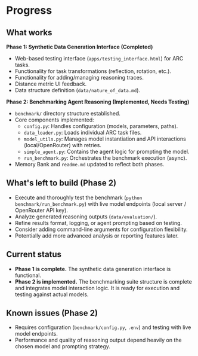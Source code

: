# Progress

## What works

**Phase 1: Synthetic Data Generation Interface (Completed)**
*   Web-based testing interface (`apps/testing_interface.html`) for ARC tasks.
*   Functionality for task transformations (reflection, rotation, etc.).
*   Functionality for adding/managing reasoning traces.
*   Distance metric UI feedback.
*   Data structure definition (`data/nature_of_data.md`).

**Phase 2: Benchmarking Agent Reasoning (Implemented, Needs Testing)**
*   `benchmark/` directory structure established.
*   Core components implemented:
    *   `config.py`: Handles configuration (models, parameters, paths).
    *   `data_loader.py`: Loads individual ARC task files.
    *   `model_utils.py`: Manages model instantiation and API interactions (local/OpenRouter) with retries.
    *   `simple_agent.py`: Contains the agent logic for prompting the model.
    *   `run_benchmark.py`: Orchestrates the benchmark execution (async).
*   Memory Bank and `readme.md` updated to reflect both phases.

## What's left to build (Phase 2)

*   Execute and thoroughly test the benchmark (`python benchmark/run_benchmark.py`) with live model endpoints (local server / OpenRouter API key).
*   Analyze generated reasoning outputs (`data/evaluation/`).
*   Refine results format, logging, or agent prompting based on testing.
*   Consider adding command-line arguments for configuration flexibility.
*   Potentially add more advanced analysis or reporting features later.

## Current status

*   **Phase 1 is complete.** The synthetic data generation interface is functional.
*   **Phase 2 is implemented.** The benchmarking suite structure is complete and integrates model interaction logic. It is ready for execution and testing against actual models.

## Known issues (Phase 2)

*   Requires configuration (`benchmark/config.py`, `.env`) and testing with live model endpoints.
*   Performance and quality of reasoning output depend heavily on the chosen model and prompting strategy.
